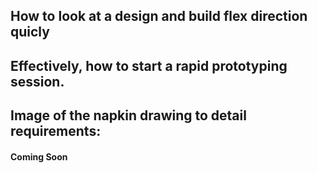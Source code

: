 ## How to look at a design and build flex direction quicly

## Effectively, how to start a rapid prototyping session.

## Image of the napkin drawing to detail requirements:
#### Coming Soon
